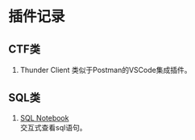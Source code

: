 # 插件记录

## CTF类

1. Thunder Client
   类似于Postman的VSCode集成插件。

## SQL类

1. [SQL Notebook](https://marketplace.visualstudio.com/items?itemName=cmoog.sqlnotebook)  
   交互式查看sql语句。
